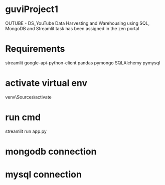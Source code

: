 # guviProject1
OUTUBE - DS_YouTube Data Harvesting and Warehousing using SQL, MongoDB and Streamlit task has been assigned in the zen portal

# Requirements 
streamlit
google-api-python-client
pandas
pymongo
SQLAlchemy
pymysql

# activate virtual env
  venv\Sources\activate
# run cmd
  streamlit run app.py

# mongodb connection
# mysql connection
